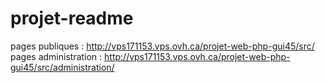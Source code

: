 # projet-readme
pages publiques : http://vps171153.vps.ovh.ca/projet-web-php-gui45/src/
pages administration : http://vps171153.vps.ovh.ca/projet-web-php-gui45/src/administration/